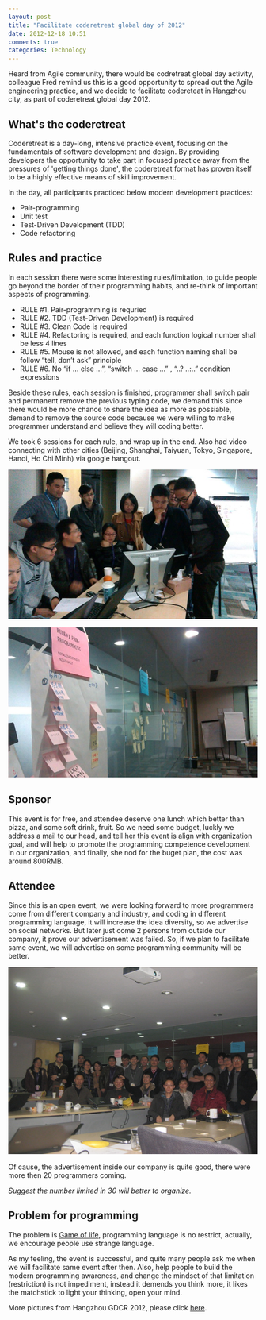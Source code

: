 ```yaml
---
layout: post
title: "Facilitate coderetreat global day of 2012"
date: 2012-12-18 10:51
comments: true
categories: Technology
---
```

Heard from Agile community, there would be codretreat global day activity, colleague Fred remind us this is a good opportunity to spread out the Agile engineering practice, and we decide to facilitate codereteat in Hangzhou city, as part of coderetreat global day 2012.

## What's the coderetreat

Coderetreat is a day-long, intensive practice event, focusing on the fundamentals of software development and design. By providing developers the opportunity to take part in focused practice away from the pressures of 'getting things done', the coderetreat format has proven itself to be a highly effective means of skill improvement.

In the day, all participants practiced below modern development practices:

 * Pair-programming
 * Unit test
 * Test-Driven Development (TDD)
 * Code refactoring
 
## Rules and practice

In each session there were some interesting rules/limitation, to guide people go beyond the border of their programming habits, and re-think of important aspects of programming.

 * RULE #1. Pair-programming is requried
 * RULE #2. TDD (Test-Driven Development) is required
 * RULE #3. Clean Code is required
 * RULE #4. Refactoring is required, and each function logical number shall be less 4 lines
 * RULE #5. Mouse is not allowed, and each function naming shall be follow “tell, don’t ask” principle
 * RULE #6. No “if … else ...”, “switch … case ...” , “..? ..:..” condition expressions

Beside these rules, each session is finished, programmer shall switch pair and permanent remove the previous typing code, we demand this since there would be more chance to share the idea as more as possiable, demand to remove the source code because we were willing to make programmer understand and believe they will coding better.

We took 6 sessions for each rule, and wrap up in the end. Also had video connecting with other cities (Beijing, Shanghai, Taiyuan, Tokyo, Singapore, Hanoi, Ho Chi Minh) via google hangout.

![Alt text](/images/2012-12-18-facilitate-coderetreat/coderetreat-2.jpg "Discussion")

![Alt text](/images/2012-12-18-facilitate-coderetreat/coderetreat-3.jpg "Rules Wall")
## Sponsor

This event is for free, and attendee deserve one lunch which better than pizza, and some soft drink, fruit. So we need some budget, luckly we address a mail to our head, and tell her this event is align with organization goal, and will help to promote the programming competence development in our organization, and finally, she nod for the buget plan, the cost was around 800RMB.

## Attendee

Since this is an open event, we were looking forward to more programmers come from different company and industry, and coding in different programming language, it will increase the idea diversity, so we advertise on social networks. But later just come 2 persons from outside our company, it prove our advertisement was failed. So, if we plan to facilitate same event, we will advertise on some programming community will be better.

![Alt text](/images/2012-12-18-facilitate-coderetreat/coderetreat-1.jpg "I'm not in picture")

Of cause, the advertisement inside our company is quite good, there were more then 20 programmers coming.

*Suggest the number limited in 30 will better to organize.*

## Problem for programming

The problem is [Game of life](http://en.wikipedia.org/wiki/Conway%27s_Game_of_Life, "Conway's Game of Life"), programming language is no restrict, actually, we encourage people use strange language.


As my feeling, the event is successful, and quite many people ask me when we will facilitate same event after then. Also, help people to build the modern programming awareness, and change the mindset of that limitation (restriction) is not impediment, instead it demends you think more, it likes the matchstick to light your thinking, open your mind.

More pictures from Hangzhou GDCR 2012, please click [here](http://coderetreat.org/photo/album/show?id=6456126%3AAlbum%3A18835&xg_source=activity, "GDCR2012 Hangzhou").
